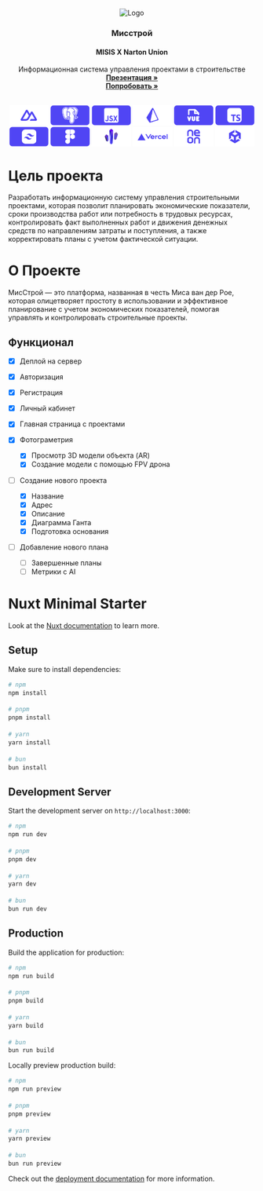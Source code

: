<br />
<div align="center">
    <img src="FIS Logo (1).svg" alt="Logo" width="80" height="80">

  <h3 align="center">Мисстрой</h3>
  <h4>MISIS X Narton Union</h4>
  <p align="center">
    Информационная система управления проектами в строительстве
    <br>
    <a href="https://drive.google.com/file/d/1Tx2Z2h_0RAesdNH7gr8cXL_F_0Zew2su/view?usp=drive_link"><strong>Презентация »</strong></a>
    <br />
    <a href="https://hackathon-narton-union.vercel.app/projects"><strong>Попробовать »</strong></a>
    <br />
    </p>
</div>

<br>


<div align="center">
    <img src="StackIcons/Nuxt.svg" alt="Stack" style="width: 80px; height: auto;">
    <img src="StackIcons/Postgres.svg" alt="Stack" style="width: 80px; height: auto;">
    <img src="StackIcons/Js.svg" alt="Stack" style="width: 80px; height: auto;">
    <img src="StackIcons/prisma orm.svg" alt="Stack" style="width: 80px; height: auto;">
    <img src="StackIcons/Vue.svg" alt="Stack" style="width: 80px; height: auto;">
    <img src="StackIcons/TypeScript.svg" alt="Stack" style="width: 80px; height: auto;">
    <img src="StackIcons/Tailwind.svg" alt="Stack" style="width: 80px; height: auto;">
    <img src="StackIcons/Figma.svg" alt="Stack" style="width: 80px; height: auto;">
    <img src="StackIcons/Needle.svg" alt="Stack" style="width: 80px; height: auto;">
    <img src="StackIcons/Vercel.svg" alt="Stack" style="width: 80px; height: auto;">
    <img src="StackIcons/Neon.svg" alt="Stack" style="width: 80px; height: auto;">
    <img src="StackIcons/Unity.svg" alt="Stack" style="width: 80px; height: auto;">
</div>


# Цель проекта 
Разработать информационную систему управления строительными проектами, которая позволит планировать экономические показатели, сроки производства работ или потребность в трудовых ресурсах, контролировать факт выполненных работ и движения денежных средств по направлениям затраты и поступления, а также корректировать планы с учетом фактической ситуации.

# О Проекте
МисСтрой — это платформа, названная в честь Миса ван дер Рое, которая олицетворяет простоту в использовании и эффективное планирование с учетом экономических показателей, помогая управлять и контролировать строительные проекты.

## Функционал

- [x] Деплой на сервер
- [x] Авторизация
- [x] Регистрация
- [x] Личный кабинет
- [x] Главная страница с проектами 

- [x] Фотограметрия  
  - [x] Просмотр 3D модели объекта (AR)
  - [x] Создание модели с помощью FPV дрона 

- [ ] Создание нового проекта  
  - [x] Название
  - [x] Адрес 
  - [x] Описание 
  - [x] Диаграмма Ганта 
  - [x] Подготовка основания 
- [ ] Добавление нового плана
  - [ ] Завершенные планы 
  - [ ] Метрики с AI  

# Nuxt Minimal Starter

Look at the [Nuxt documentation](https://nuxt.com/docs/getting-started/introduction) to learn more.

## Setup

Make sure to install dependencies:

```bash
# npm
npm install

# pnpm
pnpm install

# yarn
yarn install

# bun
bun install
```

## Development Server

Start the development server on `http://localhost:3000`:

```bash
# npm
npm run dev

# pnpm
pnpm dev

# yarn
yarn dev

# bun
bun run dev
```

## Production

Build the application for production:

```bash
# npm
npm run build

# pnpm
pnpm build

# yarn
yarn build

# bun
bun run build
```

Locally preview production build:

```bash
# npm
npm run preview

# pnpm
pnpm preview

# yarn
yarn preview

# bun
bun run preview
```

Check out the [deployment documentation](https://nuxt.com/docs/getting-started/deployment) for more information.
